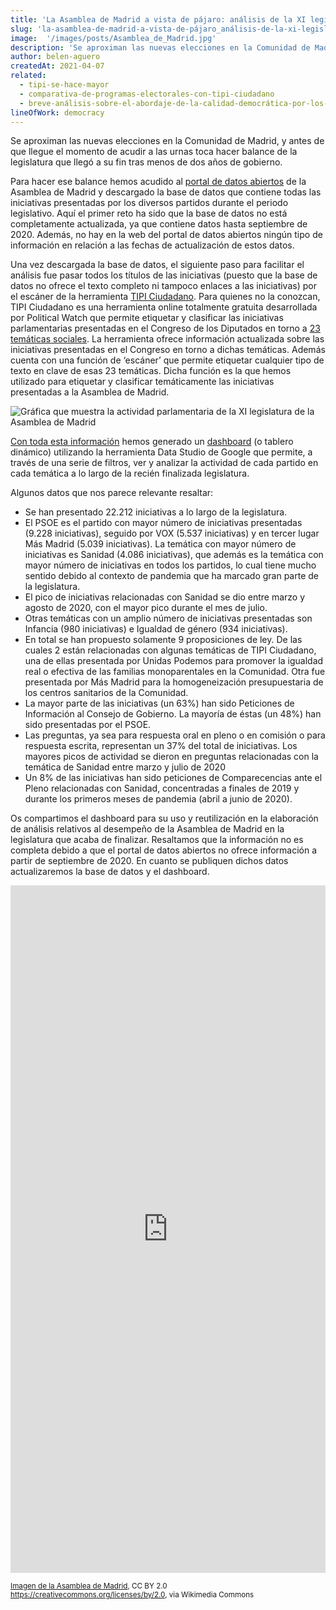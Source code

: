 ```yaml
---
title: 'La Asamblea de Madrid a vista de pájaro: análisis de la XI legislatura'
slug: 'la-asamblea-de-madrid-a-vista-de-pájaro_análisis-de-la-xi-legislatura'
image:  '/images/posts/Asamblea_de_Madrid.jpg'
description: 'Se aproximan las nuevas elecciones en la Comunidad de Madrid, y antes de que llegue el momento de acudir a las urnas toca hacer balance de la legislatura que llegó a su fin tras menos de dos años de gobierno.'
author: belen-aguero
createdAt: 2021-04-07
related:
  - tipi-se-hace-mayor
  - comparativa-de-programas-electorales-con-tipi-ciudadano
  - breve-análisis-sobre-el-abordaje-de-la-calidad-democrática-por-los-partidos-políticos-en-españa
lineOfWork: democracy
---
```


Se aproximan las nuevas elecciones en la Comunidad de Madrid, y antes de que llegue el momento de acudir a las urnas toca hacer balance de la legislatura que llegó a su fin tras menos de dos años de gobierno.

Para hacer ese balance hemos acudido al [portal de datos abiertos](https://www.asambleamadrid.es/servicios/datos-abiertos) de la Asamblea de Madrid y descargado la base de datos que contiene todas las iniciativas presentadas por los diversos partidos durante el periodo legislativo. Aquí el primer reto ha sido que la base de datos no está completamente actualizada, ya que contiene datos hasta septiembre de 2020. Además, no hay en la web del portal de datos abiertos ningún tipo de información en relación a las fechas de actualización de estos datos.

Una vez descargada la base de datos, el siguiente paso para facilitar el análisis fue pasar todos los títulos de las iniciativas (puesto que la base de datos no ofrece el texto completo ni tampoco enlaces a las iniciativas) por el escáner de la herramienta [TIPI Ciudadano](https://tipiciudadano.es/). Para quienes no la conozcan, TIPI Ciudadano es una herramienta online totalmente gratuita desarrollada por Political Watch que permite etiquetar y clasificar las iniciativas parlamentarias presentadas en el Congreso de los Diputados en torno a [23 temáticas sociales](https://tipiciudadano.es/topics). La herramienta ofrece información actualizada sobre las iniciativas presentadas en el Congreso en torno a dichas temáticas. Además cuenta con una función de ‘escáner’ que permite etiquetar cualquier tipo de texto en clave de esas 23 temáticas. Dicha función es la que hemos utilizado para etiquetar y clasificar temáticamente las iniciativas presentadas a la Asamblea de Madrid.

![Gráfica que muestra la actividad parlamentaria de la XI legislatura de la Asamblea de Madrid](/images/posts/Asamblea_de_Madrid_XI_Legislatura.png)

[Con toda esta información](https://docs.google.com/spreadsheets/d/13cTb4FdbxtTwfCgm1wpFXLcsJyQgvSDZ1tKimVwTpd0/edit?usp=sharing) hemos generado un [dashboard](https://datastudio.google.com/reporting/c9edc071-c58b-4ff4-a4a2-c568ce2dd704/page/ckk7B) (o tablero dinámico) utilizando la herramienta Data Studio de Google que permite, a través de una serie de filtros, ver y analizar la actividad de cada partido en cada temática a lo largo de la recién finalizada legislatura.

Algunos datos que nos parece relevante resaltar:
* Se han presentado 22.212 iniciativas a lo largo de la legislatura.
* El PSOE es el partido con mayor número de iniciativas presentadas (9.228 iniciativas), seguido por VOX (5.537 iniciativas)  y en tercer lugar Más Madrid (5.039 iniciativas).
La temática con mayor número de iniciativas es Sanidad (4.086 iniciativas), que además es la temática con mayor número de iniciativas en todos los partidos, lo cual tiene mucho sentido debido al contexto de pandemia que ha marcado gran parte de la legislatura.
* El pico de iniciativas relacionadas con Sanidad se dio entre marzo y agosto de 2020, con el mayor pico durante el mes de julio.
* Otras temáticas con un amplio número de iniciativas presentadas son Infancia (980 iniciativas) e Igualdad de género (934 iniciativas).
* En total se han propuesto solamente 9 proposiciones de ley. De las cuales 2 están relacionadas con algunas temáticas de TIPI Ciudadano, una de ellas presentada por Unidas Podemos para promover la igualdad real o efectiva de las familias monoparentales en la Comunidad. Otra fue presentada por Más Madrid para la homogeneización presupuestaria de los centros sanitarios de la Comunidad.
* La mayor parte de las iniciativas (un 63%) han sido Peticiones de Información al Consejo de Gobierno. La mayoría de éstas (un 48%) han sido presentadas por el PSOE.
* Las preguntas, ya sea para respuesta oral en pleno o en comisión o para respuesta escrita, representan un 37% del total de iniciativas. Los mayores picos de actividad se dieron en preguntas relacionadas con la temática de Sanidad entre marzo y julio de 2020
* Un 8% de las iniciativas han sido peticiones de Comparecencias ante el Pleno relacionadas con Sanidad, concentradas a finales de 2019 y durante los primeros meses de pandemia (abril a junio de 2020).

Os compartimos el dashboard para su uso y reutilización en la elaboración de análisis relativos al desempeño de la Asamblea de Madrid en la legislatura que acaba de finalizar. Resaltamos que la información no es completa debido a que el portal de datos abiertos no ofrece información a partir de septiembre de 2020. En cuanto se publiquen dichos datos actualizaremos la base de datos y el dashboard.

<iframe width="100%" height="1100px" src="https://datastudio.google.com/embed/reporting/c9edc071-c58b-4ff4-a4a2-c568ce2dd704/page/ckk7B" frameborder="0" style="border:0" allowfullscreen></iframe>

<small>[Imagen de la Asamblea de Madrid](https://commons.wikimedia.org/wiki/File:Moci%C3%B3n_de_Censura_en_la_Asamblea_de_Madrid_(34453184973).jpg), CC BY 2.0 <https://creativecommons.org/licenses/by/2.0>, via Wikimedia Commons</small>
